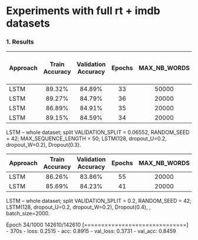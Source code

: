 # Experiments with full rt + imdb datasets

### 1. Results

| Approach        | Train Accuracy           | Validation Accuracy  | Epochs |MAX_NB_WORDS | Droupout before LSTM cell |
| --------------- |:------------------------:| :-------------------:| :-----:|:-----------:|:-----------:|
| LSTM            | 89.32%                   | 84.89%               | 33     |50000        |0            |
| LSTM            | 89.27%                   | 84.79%               | 36     |20000        |0            |
| LSTM            | 86.89%                   | 84.91%               | 35     |20000        |0.2          |
| LSTM            | 89.15%                   | 84.59%               | 34     |20000        |0            |




LSTM – whole dataset; split VALIDATION_SPLIT = 0.06552, RANDOM_SEED = 42; MAX_SEQUENCE_LENGTH = 50; LSTM(128, dropout_U=0.2, dropout_W=0.2), Dropout(0.3).

| Approach        | Train Accuracy           | Validation Accuracy  | Epochs |MAX_NB_WORDS | MAX_SEQUENCE_LENGTH |
| --------------- |:------------------------:| :-------------------:| :-----:|:-----------:|:-----------:|
| LSTM            | 86.26%                   | 83.86%               | 55     |20000        | 50          |
| LSTM            | 85.69%                   | 84.23%               | 41     |20000        | 100         |



LSTM – whole dataset; split VALIDATION_SPLIT = 0.2, RANDOM_SEED = 42; LSTM(128, dropout_U=0.2, dropout_W=0.2), Dropout(0.4), , batch_size=2000.

Epoch 34/1000
142610/142610 [==============================] - 370s - loss: 0.2515 - acc: 0.8915 - val_loss: 0.3731 - val_acc: 0.8459

